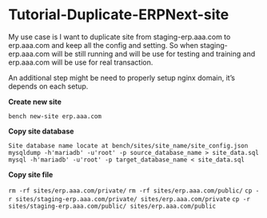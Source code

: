 # Tutorial-Duplicate-ERPNext-site

My use case is I want to duplicate site from staging-erp.aaa.com to erp.aaa.com and keep all the config and setting. So when staging-erp.aaa.com will be still running and will be use for testing and training and erp.aaa.com will be use for real transaction.

An additional step might be need to properly setup nginx domain, it’s depends on each setup.

**Create new site**

```bench new-site erp.aaa.com```

**Copy site database**

```Site database name locate at bench/sites/site_name/site_config.json```
```mysqldump -h'mariadb' -u'root' -p source_database_name > site_data.sql```
```mysql -h'mariadb' -u'root' -p target_database_name < site_data.sql```

**Copy site file**

```rm -rf sites/erp.aaa.com/private/```
```rm -rf sites/erp.aaa.com/public/```
```cp -r sites/staging-erp.aaa.com/private/ sites/erp.aaa.com/private```
```cp -r sites/staging-erp.aaa.com/public/ sites/erp.aaa.com/public```

